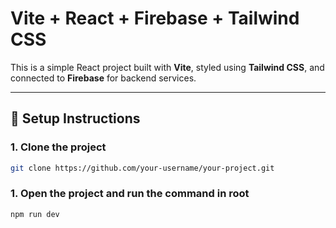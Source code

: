 # Vite + React + Firebase + Tailwind CSS

This is a simple React project built with **Vite**, styled using **Tailwind CSS**, and connected to **Firebase** for backend services.

---

## 🚀 Setup Instructions

### 1. Clone the project
```bash
git clone https://github.com/your-username/your-project.git
```

### 1. Open the project and run the command in root
```bash
npm run dev
```
